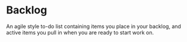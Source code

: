 # Backlog
An agile style to-do list containing items you place in your backlog, and active items you pull in when you are ready to start work on.
